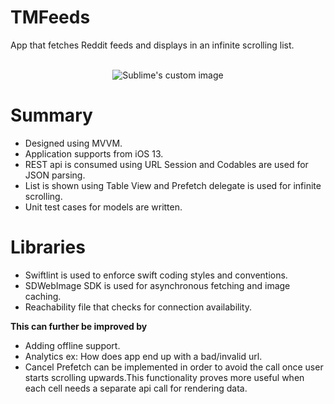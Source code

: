 # TMFeeds
App that fetches Reddit feeds and displays in an infinite scrolling list.  
<br/>
<p align="center">
  <img src="https://github.com/savitap18/TMFeeds/blob/main/demo.gif?raw=true" alt="Sublime's custom image"/>
</p>

# Summary
* Designed using MVVM. 
* Application supports from iOS 13.  
* REST api is consumed using URL Session and Codables are used for JSON parsing.  
* List is shown using Table View and Prefetch delegate is used for infinite scrolling.  
* Unit test cases for models are written.

# Libraries 
* Swiftlint is used to enforce swift coding styles and conventions.  
* SDWebImage SDK is used for asynchronous fetching and image caching. 
* Reachability file that checks for connection availability.  

**This can further be improved by**
* Adding offline support.      
* Analytics ex: How does app end up with a bad/invalid url. 
* Cancel Prefetch can be implemented in order to avoid the call once user starts scrolling upwards.This functionality proves more useful when each cell needs a separate api call for rendering data.

